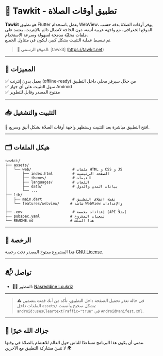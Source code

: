
# 🕌 Tawkit - تطبيق أوقات الصلاة

**Tawkit** هو تطبيق Flutter يعمل باستخدام WebView، يوفر أوقات الصلاة بدقة حسب الموقع الجغرافي، مع واجهة عربية أنيقة، دون الحاجة لاتصال دائم بالإنترنت. يعتمد على ملفات محليّة مدمجة لسهولة وسرعة الاستخدام.  
تم تبسيط عملية التثبيت بشكل كبير، ليكون في متناول الجميع.

> 🎯 الموقع الرسمي: [tawkit] (https://tawkit.net)

---

## 🚀 المميزات

✅ يعمل بدون إنترنت (offline-ready) من خلال سيرفر محلي داخل التطبيق  
✅ سهل التثبيت على أي جهاز Android  
✅ مفتوح المصدر وقابل للتطوير

---

## 📥 التثبيت والتشغيل


📱 افتح التطبيق مباشرة بعد التثبيت وستظهر واجهة أوقات الصلاة بشكل أنيق وسريع.

---

## 🗂️ هيكل الملفات

```text
tawkit/
├── assets/
│   └── web/                   # ملفات HTML و CSS و JS
│       ├── index.html         # الصفحة الرئيسية
│       ├── themes/            # الثيمات
│       ├── languages/         # اللغات
│       ├── data/              # بيانات المدن والدول
│       └── ...
├── lib/
│   ├── main.dart              # نقطة انطلاق التطبيق
│   └── features/webview/     # شاشة WebView والإعدادات
│
├── .env                       # إعدادات مخصصة (API مثلاً)
├── pubspec.yaml              # تبعيات المشروع
└── README.md                 # هذا الملف
```

---

## 🪪 الرخصة

هذا المشروع مفتوح المصدر تحت رخصة [ GNU License](LICENSE).

---

## 📬 تواصل

- 🧑‍💻 المطور: [Nasreddine Loukriz](https://github.com/NasreddineLoukriz)

---

> ⚠️ في حالة تعذر تحميل الصفحة داخل التطبيق، تأكد من أنك قمت بتضمين الملفات داخل `assets/` بشكل صحيح وأضفت:
> `android:usesCleartextTraffic="true"` في `AndroidManifest.xml`.

---

## 🤲 جزاك الله خيرًا

نتمنى أن يكون هذا البرنامج مساعدًا للناس حول العالم للاهتمام بالصلاة في وقتها.  
لا تنسَ مشاركة التطبيق مع الآخرين 🌍

